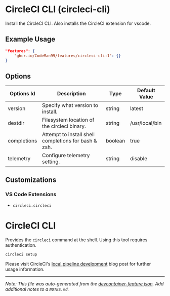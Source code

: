 
# CircleCI CLI (circleci-cli)

Install the CircleCI CLI. Also installs the CircleCI extension for vscode.

## Example Usage

```json
"features": {
    "ghcr.io/CodeMan99/features/circleci-cli:1": {}
}
```

## Options

| Options Id | Description | Type | Default Value |
|-----|-----|-----|-----|
| version | Specify what version to install. | string | latest |
| destdir | Filesystem location of the circleci binary. | string | /usr/local/bin |
| completions | Attempt to install shell completions for bash & zsh. | boolean | true |
| telemetry | Configure telemetry setting. | string | disable |

## Customizations

### VS Code Extensions

- `circleci.circleci`

# CircleCI CLI

Provides the `circleci` command at the shell. Using this tool requires authentication.

```shell
circleci setup
```

Please visit CircleCI's [local pipeline development](https://circleci.com/blog/local-pipeline-development/) blog post for further usage information.


---

_Note: This file was auto-generated from the [devcontainer-feature.json](https://github.com/CodeMan99/features/blob/main/src/circleci-cli/devcontainer-feature.json).  Add additional notes to a `NOTES.md`._
